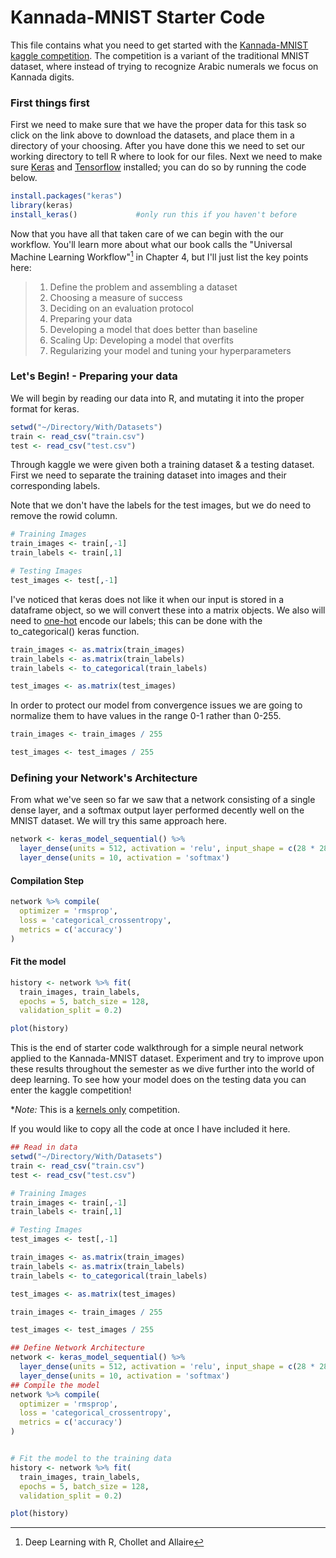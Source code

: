 # Kannada-MNIST Starter Code

This file contains what you need to get started with the [Kannada-MNIST kaggle competition](https://www.kaggle.com/c/Kannada-MNIST). The competition is a variant of the traditional MNIST dataset, where instead of trying to recognize Arabic numerals we focus on Kannada digits.

### First things first
First we need to make sure that we have the proper data for this task so click on the link above to download the datasets, and place them in a directory of your choosing. After you have done this we need to set our working directory to tell R where to look for our files. Next we need to make sure [Keras](https://keras.rstudio.com/index.html) and [Tensorflow](https://www.tensorflow.org/) installed; you can do so by running the code below. 

```r
install.packages("keras")
library(keras)
install_keras()             #only run this if you haven't before
```
Now that you have all that taken care of we can begin with the our workflow. You'll learn more about what our book calls the "Universal Machine Learning Workflow"[^1] in Chapter 4, but I'll just list the key points here:         
> 1. Define the problem and assembling a dataset
> 2. Choosing a measure of success
> 3. Deciding on an evaluation protocol
> 4. Preparing your data
> 5. Developing a model that does better than baseline
> 6. Scaling Up: Developing a model that overfits
> 7. Regularizing your model and tuning your hyperparameters


### Let's Begin! - Preparing your data
We will begin by reading our data into R, and mutating it into the proper format for keras.

```r
setwd("~/Directory/With/Datasets")
train <- read_csv("train.csv")
test <- read_csv("test.csv")
```
      
Through kaggle we were given both a training dataset & a testing dataset. First we need to separate the training dataset into images and their corresponding labels.    

Note that we don't have the labels for the test images, but we do need to remove the rowid column.
```r
# Training Images
train_images <- train[,-1]
train_labels <- train[,1]

# Testing Images
test_images <- test[,-1]

```
I've noticed that keras does not like it when our input is stored in a dataframe object, so we will convert these into a matrix objects. We also will need to [one-hot](https://en.wikipedia.org/wiki/One-hot) encode our labels; this can be done with the to_categorical() keras function.
```r
train_images <- as.matrix(train_images)
train_labels <- as.matrix(train_labels)
train_labels <- to_categorical(train_labels)

test_images <- as.matrix(test_images)
```
In order to protect our model from convergence issues we are going to normalize them to have values in the range 0-1 rather than 0-255.

```r
train_images <- train_images / 255

test_images <- test_images / 255
```
### Defining your Network's Architecture 
From what we've seen so far we saw that a network consisting of a single dense layer, and a softmax output layer performed decently well on the MNIST dataset. We will try this same approach here.
```r
network <- keras_model_sequential() %>%
  layer_dense(units = 512, activation = 'relu', input_shape = c(28 * 28)) %>%
  layer_dense(units = 10, activation = 'softmax')

```

#### Compilation Step      
```r
network %>% compile(
  optimizer = 'rmsprop',
  loss = 'categorical_crossentropy',
  metrics = c('accuracy')
)
```

#### Fit the model
```r
history <- network %>% fit(
  train_images, train_labels, 
  epochs = 5, batch_size = 128,
  validation_split = 0.2)

plot(history)
```

This is the end of starter code walkthrough for a simple neural network applied to the Kannada-MNIST dataset. Experiment and try to improve upon these results throughout the semester as we dive further into the world of deep learning. To see how your model does on the testing data you can enter the kaggle competition!

\**Note:* This is a [kernels only](https://www.kaggle.com/c/Kannada-MNIST/overview/kernels-requirements) competition.    

 
If you would like to copy all the code at once I have included it here.

```r
## Read in data
setwd("~/Directory/With/Datasets")
train <- read_csv("train.csv")
test <- read_csv("test.csv")

# Training Images
train_images <- train[,-1]
train_labels <- train[,1]

# Testing Images
test_images <- test[,-1]

train_images <- as.matrix(train_images)
train_labels <- as.matrix(train_labels)
train_labels <- to_categorical(train_labels)

test_images <- as.matrix(test_images)

train_images <- train_images / 255

test_images <- test_images / 255

## Define Network Architecture
network <- keras_model_sequential() %>%
  layer_dense(units = 512, activation = 'relu', input_shape = c(28 * 28)) %>%
  layer_dense(units = 10, activation = 'softmax')
## Compile the model
network %>% compile(
  optimizer = 'rmsprop',
  loss = 'categorical_crossentropy',
  metrics = c('accuracy')
)


# Fit the model to the training data
history <- network %>% fit(
  train_images, train_labels, 
  epochs = 5, batch_size = 128,
  validation_split = 0.2)

plot(history)
```

[^1]: Deep Learning with R, Chollet and Allaire